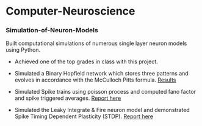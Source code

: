 # Computer-Neuroscience

### Simulation-of-Neuron-Models

Built computational simulations of numerous single layer neuron models using Python.
- Achieved one of the top grades in class with this project. 

- Simulated a Binary Hopfield network which stores three patterns and evolves in accordance with the McCulloch Pitts formula. 
 [Results](https://github.com/yash110698/Computer-Neuroscience/blob/main/Hopfield%20network/hopfield.pdf)

- Simulated Spike trains using poisson process and computed fano factor and spike triggered averages.
 [Report here](https://github.com/yash110698/Computer-Neuroscience/blob/main/Spike%20Trains/SpikeTrains.pdf)

- Simulated the Leaky Integrate & Fire neuron model and demonstrated Spike Timing Dependent Plasticity (STDP).
 [Report here](https://github.com/yash110698/Computer-Neuroscience/blob/main/Leaky%20Int%20%26%20Fire%20Neuron/LIF_neuron.pdf)

